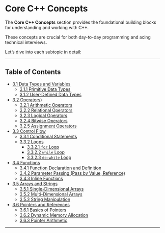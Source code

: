 
#  Core C++ Concepts
The **Core C++ Concepts** section provides the foundational building blocks for understanding and working with C++. 

These concepts are crucial for both day-to-day programming and acing technical interviews. 

Let’s dive into each subtopic in detail:

---

## Table of Contents

   - [3.1 Data Types and Variables](https://github.com/AkshayChandole/Cpp-Handbook/blob/main/CoreCppConcepts/DataTypesAndVariables.md#data-types-and-variables)  
     - [3.1.1 Primitive Data Types](https://github.com/AkshayChandole/Cpp-Handbook/blob/main/CoreCppConcepts/DataTypesAndVariables.md#primitive-data-types)  
     - [3.1.2 User-Defined Data Types](https://github.com/AkshayChandole/Cpp-Handbook/blob/main/CoreCppConcepts/DataTypesAndVariables.md#user-defined-data-types)  
   - [3.2 Operators](https://github.com/AkshayChandole/Cpp-Handbook/blob/main/CoreCppConcepts/Operators.md#operators))  
     - [3.2.1 Arithmetic Operators](#arithmetic-operators)  
     - [3.2.2 Relational Operators](#relational-operators)  
     - [3.2.3 Logical Operators](#logical-operators)  
     - [3.2.4 Bitwise Operators](#bitwise-operators)  
     - [3.2.5 Assignment Operators](#assignment-operators)  
   - [3.3 Control Flow](#control-flow)  
     - [3.3.1 Conditional Statements](#conditional-statements)  
     - [3.3.2 Loops](#loops)  
       - [3.3.2.1 `for` Loop](#for-loop)  
       - [3.3.2.2 `while` Loop](#while-loop)  
       - [3.3.2.3 `do-while` Loop](#do-while-loop)  
   - [3.4 Functions](#functions)  
     - [3.4.1 Function Declaration and Definition](#function-declaration-and-definition)  
     - [3.4.2 Parameter Passing (Pass by Value, Reference)](#parameter-passing)  
     - [3.4.3 Inline Functions](#inline-functions)  
   - [3.5 Arrays and Strings](#arrays-and-strings)  
     - [3.5.1 Single-Dimensional Arrays](#single-dimensional-arrays)  
     - [3.5.2 Multi-Dimensional Arrays](#multi-dimensional-arrays)  
     - [3.5.3 String Manipulation](#string-manipulation)  
   - [3.6 Pointers and References](#pointers-and-references)  
     - [3.6.1 Basics of Pointers](#basics-of-pointers)  
     - [3.6.2 Dynamic Memory Allocation](#dynamic-memory-allocation)  
     - [3.6.3 Pointer Arithmetic](#pointer-arithmetic)  

---
